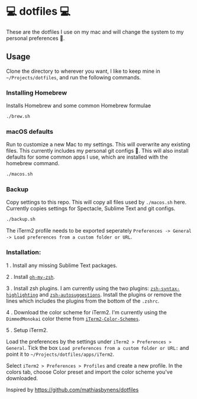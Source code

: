 # 💻  dotfiles  💻

These are the dotfiles I use on my mac and will change the system to my personal preferences 🤘.

## Usage

Clone the directory to wherever you want, I like to keep mine in `~/Projects/dotfiles`, and run the following commands.

### Installing Homebrew

Installs Homebrew and some common Homebrew formulae
```bash
./brew.sh
```

### macOS defaults
Run to customize a new Mac to my settings. This will overwrite any existing files. This currently includes my personal git configs 👻. This will also install defaults for some common apps I use, which are installed with the homebrew command.
```bash
./macos.sh
```

### Backup
Copy settings to this repo. This will copy all files used by `./macos.sh` here. Currently copies settings for Spectacle, Sublime Text and git configs.

```bash
./backup.sh
```

The iTerm2 profile needs to be exported seperately `Preferences -> General -> Load preferences from a custom folder or URL`.

### Installation:
1 . Install any missing Sublime Text packages.

2 . Install [`oh-my-zsh`](https://github.com/robbyrussell/oh-my-zsh).

3 . Install zsh plugins. I am currently using the two plugins: [`zsh-syntax-highlighting`](https://github.com/zsh-users/zsh-syntax-highlighting) and [`zsh-autosuggestions`](https://github.com/zsh-users/zsh-autosuggestions). Install the plugins or remove the lines which includes the plugins from the bottom of the `.zshrc`.

4 . Download the color scheme for iTerm2. I'm currently using the `DimmedMonokai` color theme from [`iTerm2-Color-Schemes`](https://github.com/mbadolato/iTerm2-Color-Schemes).

5 . Setup iTerm2.

Load the preferences by the settings under `iTerm2 > Preferences > General`. Tick the box `Load preferences from a custom folder or URL:` and point it to `~/Projects/dotfiles/apps/iTerm2`.

Select `iTerm2 > Preferences > Profiles` and create a new profile. In the colors tab, choose Color preset and import the color scheme you've downloaded.


Inspired by https://github.com/mathiasbynens/dotfiles
